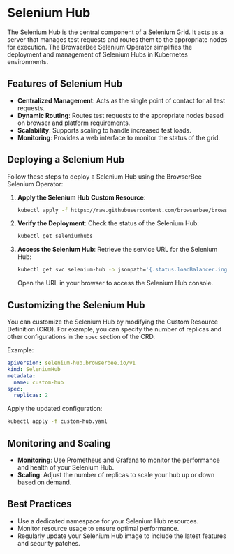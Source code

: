# Selenium Hub

The Selenium Hub is the central component of a Selenium Grid. It acts as a server that manages test requests and routes them to the appropriate nodes for execution. The BrowserBee Selenium Operator simplifies the deployment and management of Selenium Hubs in Kubernetes environments.

## Features of Selenium Hub

- **Centralized Management**: Acts as the single point of contact for all test requests.
- **Dynamic Routing**: Routes test requests to the appropriate nodes based on browser and platform requirements.
- **Scalability**: Supports scaling to handle increased test loads.
- **Monitoring**: Provides a web interface to monitor the status of the grid.

## Deploying a Selenium Hub

Follow these steps to deploy a Selenium Hub using the BrowserBee Selenium Operator:

1. **Apply the Selenium Hub Custom Resource**:

    ```bash
    kubectl apply -f https://raw.githubusercontent.com/browserbee/browserbee-selenium-operator/main/config/samples/selenium-hub_v1_seleniumhub.yaml
    ```

2. **Verify the Deployment**:
   Check the status of the Selenium Hub:

   ```bash
   kubectl get seleniumhubs
   ```

3. **Access the Selenium Hub**:
    Retrieve the service URL for the Selenium Hub:

    ```bash
    kubectl get svc selenium-hub -o jsonpath='{.status.loadBalancer.ingress[0].hostname}'
    ```

    Open the URL in your browser to access the Selenium Hub console.

## Customizing the Selenium Hub

You can customize the Selenium Hub by modifying the Custom Resource Definition (CRD). For example, you can specify the number of replicas and other configurations in the `spec` section of the CRD.

Example:

```yaml
apiVersion: selenium-hub.browserbee.io/v1
kind: SeleniumHub
metadata:
  name: custom-hub
spec:
  replicas: 2
```

Apply the updated configuration:

```bash
kubectl apply -f custom-hub.yaml
```

## Monitoring and Scaling

- **Monitoring**: Use Prometheus and Grafana to monitor the performance and health of your Selenium Hub.
- **Scaling**: Adjust the number of replicas to scale your hub up or down based on demand.

## Best Practices

- Use a dedicated namespace for your Selenium Hub resources.
- Monitor resource usage to ensure optimal performance.
- Regularly update your Selenium Hub image to include the latest features and security patches.
